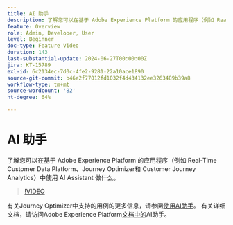 ```yaml
---
title: AI 助手
description: 了解您可以在基于 Adobe Experience Platform 的应用程序（例如 Real-Time Customer Data Platform、Journey Optimizer和 Customer Journey Analytics）中使用 AI Assistant 做什么。
feature: Overview
role: Admin, Developer, User
level: Beginner
doc-type: Feature Video
duration: 143
last-substantial-update: 2024-06-27T00:00:00Z
jira: KT-15789
exl-id: 6c2134ec-7d0c-4fe2-9281-22a10ace1890
source-git-commit: b46e2f77012fd1032f4d434132ee3263489b39a8
workflow-type: tm+mt
source-wordcount: '82'
ht-degree: 64%

---
```


# AI 助手

了解您可以在基于 Adobe Experience Platform 的应用程序（例如 Real-Time Customer Data Platform、Journey Optimizer和 Customer Journey Analytics）中使用 AI Assistant 做什么。

>[!VIDEO](https://video.tv.adobe.com/v/3429845/?learn=on)

有关Journey Optimizer中支持的用例的更多信息，请参阅[使用AI助手](https://experienceleague.adobe.com/zh-hans/docs/journey-optimizer/using/get-started/ai-assistant)。 有关详细文档，请访问Adobe Experience Platform[文档中的](https://experienceleague.adobe.com/zh-hans/docs/experience-platform/ai-assistant/home)AI助手。
